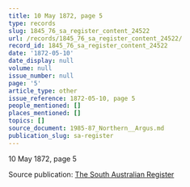 ```yaml
---
title: 10 May 1872, page 5
type: records
slug: 1845_76_sa_register_content_24522
url: /records/1845_76_sa_register_content_24522/
record_id: 1845_76_sa_register_content_24522
date: '1872-05-10'
date_display: null
volume: null
issue_number: null
page: '5'
article_type: other
issue_reference: 1872-05-10, page 5
people_mentioned: []
places_mentioned: []
topics: []
source_document: 1985-87_Northern__Argus.md
publication_slug: sa-register
---
```


10 May 1872, page 5

Source publication: [The South Australian Register](/publications/sa-register/)
